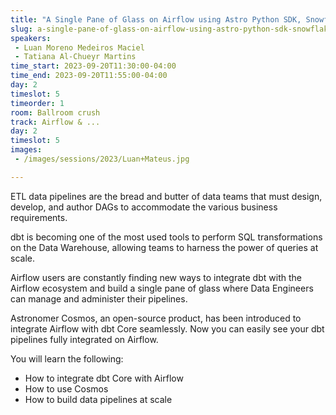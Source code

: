 ```yaml
---
title: "A Single Pane of Glass on Airflow using Astro Python SDK, Snowflake, dbt, and Cosmos"
slug: a-single-pane-of-glass-on-airflow-using-astro-python-sdk-snowflake-dbt-and-cosmos
speakers:
 - Luan Moreno Medeiros Maciel
 - Tatiana Al-Chueyr Martins
time_start: 2023-09-20T11:30:00-04:00
time_end: 2023-09-20T11:55:00-04:00
day: 2
timeslot: 5
timeorder: 1
room: Ballroom crush
track: Airflow & ...
day: 2
timeslot: 5
images:
 - /images/sessions/2023/Luan+Mateus.jpg

---
```


ETL data pipelines are the bread and butter of data teams that must design, develop, and author DAGs to accommodate the various business requirements. 

dbt is becoming one of the most used tools to perform SQL transformations on the Data Warehouse, allowing teams to harness the power of queries at scale. 
 
Airflow users are constantly finding new ways to integrate dbt with the Airflow ecosystem and build a single pane of glass where Data Engineers can manage and administer their pipelines.
 
Astronomer Cosmos, an open-source product, has been introduced to integrate Airflow with dbt Core seamlessly. Now you can easily see your dbt pipelines fully integrated on Airflow.

You will learn the following:
 * How to integrate dbt Core with Airflow
 * How to use Cosmos 
 * How to build data pipelines at scale